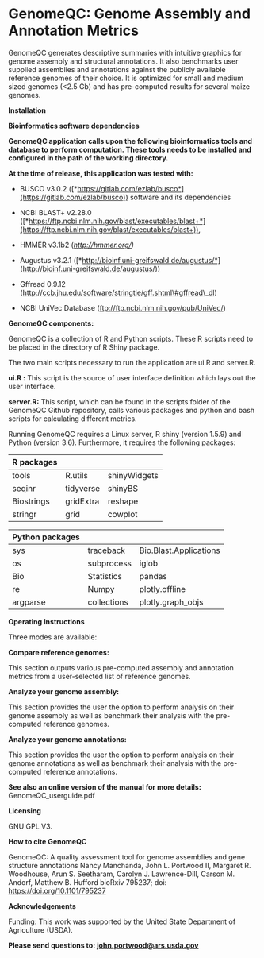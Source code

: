 # GenomeQC: Genome Assembly and Annotation Metrics

GenomeQC generates descriptive summaries with intuitive graphics for
genome assembly and structural annotations. It also benchmarks user
supplied assemblies and annotations against the publicly available
reference genomes of their choice. It is optimized for small and medium
sized genomes (&lt;2.5 Gb) and has pre-computed results for
several maize genomes.

**Installation**

**Bioinformatics software dependencies**

**GenomeQC application calls upon the following bioinformatics tools and
database to perform computation. These tools needs to be installed and
configured in the path of the working directory.**

**At the time of release, this application was tested with:**

-  BUSCO v3.0.2
([*https://gitlab.com/ezlab/busco*](https://gitlab.com/ezlab/busco))
software and its dependencies

-   NCBI BLAST+ v2.28.0
     ([*https://ftp.ncbi.nlm.nih.gov/blast/executables/blast+*](https://ftp.ncbi.nlm.nih.gov/blast/executables/blast+)),

-   HMMER v3.1b2 (*<http://hmmer.org/>)*

-   Augustus v3.2.1
     ([*http://bioinf.uni-greifswald.de/augustus/*](http://bioinf.uni-greifswald.de/augustus/))


-   Gffread 0.9.12
     (http://ccb.jhu.edu/software/stringtie/gff.shtml\#gffread\_dl)

-   NCBI UniVec Database (ftp://ftp.ncbi.nlm.nih.gov/pub/UniVec/)

**GenomeQC components:**

GenomeQC is a collection of R and Python scripts. These R scripts need
to be placed in the directory of R Shiny package.

The two main scripts necessary to run the application are ui.R and
server.R.

**ui.R :** This script is the source of user interface definition which
lays out the user interface.

**server.R:** This script, which can be found in the scripts folder of
the GenomeQC Github repository, calls various packages and python and
bash scripts for calculating different metrics.

Running GenomeQC requires a Linux server, R shiny (version 1.5.9) and
Python (version 3.6). Furthermore, it requires the following packages:

  
  
 | R packages     |               |               |                                   
 | -------------  | ------------  |  ------------ |
 | tools          |  R.utils      |  shinyWidgets |   DT
 | seqinr         |  tidyverse    |  shinyBS      |  promises
 | Biostrings     |  gridExtra    |  reshape      |  future
 | stringr        |  grid         |  cowplot      |  

 | Python packages       |             |                          |
 | --------------------- | ------------| ------------------------ | 
 | sys                   |  traceback  |   Bio.Blast.Applications |  email.mime.text
 | os                    | subprocess  |  iglob                   | email.mime.application
 | Bio                   | Statistics  |  pandas                  | email.mime.multipart
 | re                    | Numpy       |  plotly.offline          | smtplib
 | argparse              | collections |  plotly.graph\_objs      |

**Operating Instructions**

Three modes are available:

**Compare reference genomes:**

 This section outputs various pre-computed assembly and annotation
 metrics from a user-selected list of reference genomes.

**Analyze your genome assembly:**

 This section provides the user the option to perform analysis on their
 genome assembly as well as benchmark their analysis with the
 pre-computed reference genomes.

**Analyze your genome annotations:**

 This section provides the user the option to perform analysis on their
 genome annotations as well as benchmark their analysis with the
 pre-computed reference annotations.

**See also an online version of the manual for more details:**
GenomeQC\_userguide.pdf

**Licensing**

GNU GPL V3.

**How to cite GenomeQC**

GenomeQC: A quality assessment tool for genome assemblies and gene structure annotations
Nancy Manchanda, John L. Portwood II, Margaret R. Woodhouse, Arun S. Seetharam, Carolyn J. Lawrence-Dill, Carson M. Andorf, Matthew B. Hufford
bioRxiv 795237; doi: https://doi.org/10.1101/795237

**Acknowledgements**

Funding: This work was supported by the United State Department of
Agriculture (USDA).

**Please send questions to: john.portwood@ars.usda.gov**

